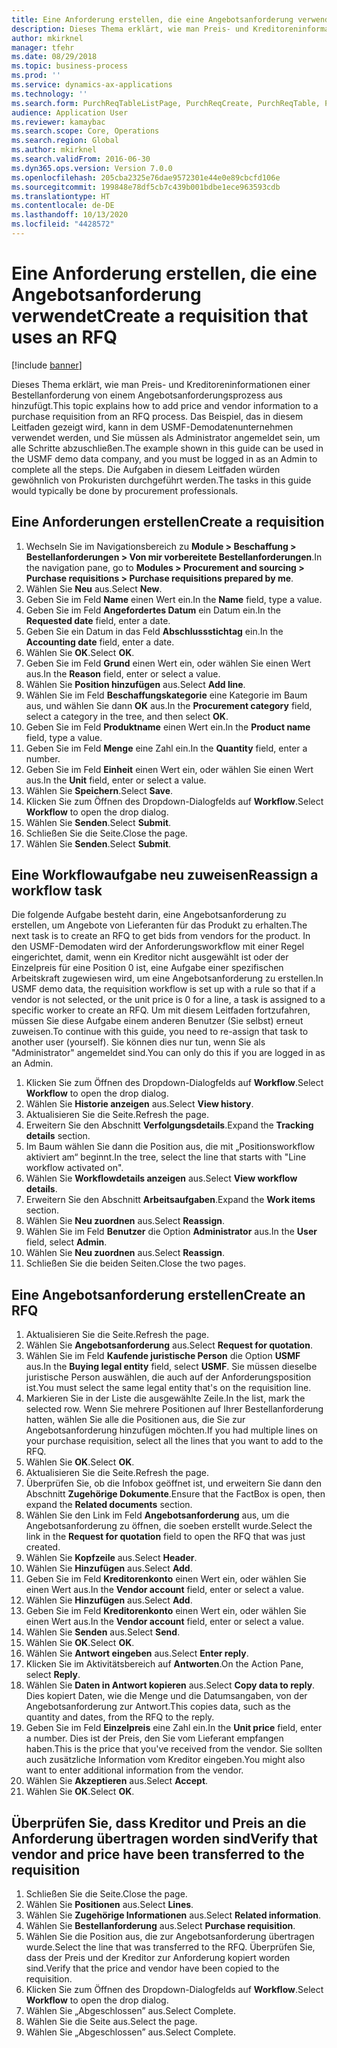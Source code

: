 ```yaml
---
title: Eine Anforderung erstellen, die eine Angebotsanforderung verwendet
description: Dieses Thema erklärt, wie man Preis- und Kreditoreninformationen einer Bestellanforderung von einem Angebotsanforderungsprozess aus hinzufügt.
author: mkirknel
manager: tfehr
ms.date: 08/29/2018
ms.topic: business-process
ms.prod: ''
ms.service: dynamics-ax-applications
ms.technology: ''
ms.search.form: PurchReqTableListPage, PurchReqCreate, PurchReqTable, PurchReqLineRelatedDocuments, EcoResCategorySingleLookup, PurchReqWorkflowDropDialog, WorkflowSubmitDialog, WorkflowStatus, WorkflowWorkItemActionDialog, WorkflowUserListLookup, PurchReqCopyRFQ, SysDataAreaSelectLookup, PurchRFQCaseTable, PurchRFQEditLines, PurchRFQReplyTable, UnitOfMeasureLookup
audience: Application User
ms.reviewer: kamaybac
ms.search.scope: Core, Operations
ms.search.region: Global
ms.author: mkirknel
ms.search.validFrom: 2016-06-30
ms.dyn365.ops.version: Version 7.0.0
ms.openlocfilehash: 205cba2325e76dae9572301e44e0e89cbcfd106e
ms.sourcegitcommit: 199848e78df5cb7c439b001bdbe1ece963593cdb
ms.translationtype: HT
ms.contentlocale: de-DE
ms.lasthandoff: 10/13/2020
ms.locfileid: "4428572"
---
```

# <a name="create-a-requisition-that-uses-an-rfq"></a><span data-ttu-id="df8f1-103">Eine Anforderung erstellen, die eine Angebotsanforderung verwendet</span><span class="sxs-lookup"><span data-stu-id="df8f1-103">Create a requisition that uses an RFQ</span></span>

[!include [banner](../../includes/banner.md)]

<span data-ttu-id="df8f1-104">Dieses Thema erklärt, wie man Preis- und Kreditoreninformationen einer Bestellanforderung von einem Angebotsanforderungsprozess aus hinzufügt.</span><span class="sxs-lookup"><span data-stu-id="df8f1-104">This topic explains how to add price and vendor information to a purchase requisition from an RFQ process.</span></span> <span data-ttu-id="df8f1-105">Das Beispiel, das in diesem Leitfaden gezeigt wird, kann in dem USMF-Demodatenunternehmen verwendet werden, und Sie müssen als Administrator angemeldet sein, um alle Schritte abzuschließen.</span><span class="sxs-lookup"><span data-stu-id="df8f1-105">The example shown in this guide can be used in the USMF demo data company, and you must be logged in as an Admin to complete all the steps.</span></span> <span data-ttu-id="df8f1-106">Die Aufgaben in diesem Leitfaden würden gewöhnlich von Prokuristen durchgeführt werden.</span><span class="sxs-lookup"><span data-stu-id="df8f1-106">The tasks in this guide would typically be done by procurement professionals.</span></span>


## <a name="create-a-requisition"></a><span data-ttu-id="df8f1-107">Eine Anforderungen erstellen</span><span class="sxs-lookup"><span data-stu-id="df8f1-107">Create a requisition</span></span>
1. <span data-ttu-id="df8f1-108">Wechseln Sie im Navigationsbereich zu **Module > Beschaffung > Bestellanforderungen > Von mir vorbereitete Bestellanforderungen**.</span><span class="sxs-lookup"><span data-stu-id="df8f1-108">In the navigation pane, go to **Modules > Procurement and sourcing > Purchase requisitions > Purchase requisitions prepared by me**.</span></span>
2. <span data-ttu-id="df8f1-109">Wählen Sie **Neu** aus.</span><span class="sxs-lookup"><span data-stu-id="df8f1-109">Select **New**.</span></span>
3. <span data-ttu-id="df8f1-110">Geben Sie im Feld **Name** einen Wert ein.</span><span class="sxs-lookup"><span data-stu-id="df8f1-110">In the **Name** field, type a value.</span></span>
4. <span data-ttu-id="df8f1-111">Geben Sie im Feld **Angefordertes Datum** ein Datum ein.</span><span class="sxs-lookup"><span data-stu-id="df8f1-111">In the **Requested date** field, enter a date.</span></span>
5. <span data-ttu-id="df8f1-112">Geben Sie ein Datum in das Feld **Abschlussstichtag** ein.</span><span class="sxs-lookup"><span data-stu-id="df8f1-112">In the **Accounting date** field, enter a date.</span></span>
6. <span data-ttu-id="df8f1-113">Wählen Sie **OK**.</span><span class="sxs-lookup"><span data-stu-id="df8f1-113">Select **OK**.</span></span>
7. <span data-ttu-id="df8f1-114">Geben Sie im Feld **Grund** einen Wert ein, oder wählen Sie einen Wert aus.</span><span class="sxs-lookup"><span data-stu-id="df8f1-114">In the **Reason** field, enter or select a value.</span></span>
8. <span data-ttu-id="df8f1-115">Wählen Sie **Position hinzufügen** aus.</span><span class="sxs-lookup"><span data-stu-id="df8f1-115">Select **Add line**.</span></span>
9. <span data-ttu-id="df8f1-116">Wählen Sie im Feld **Beschaffungskategorie** eine Kategorie im Baum aus, und wählen Sie dann **OK** aus.</span><span class="sxs-lookup"><span data-stu-id="df8f1-116">In the **Procurement category** field, select a category in the tree, and then select **OK**.</span></span>
10. <span data-ttu-id="df8f1-117">Geben Sie im Feld **Produktname** einen Wert ein.</span><span class="sxs-lookup"><span data-stu-id="df8f1-117">In the **Product name** field, type a value.</span></span>
11. <span data-ttu-id="df8f1-118">Geben Sie im Feld **Menge** eine Zahl ein.</span><span class="sxs-lookup"><span data-stu-id="df8f1-118">In the **Quantity** field, enter a number.</span></span>
12. <span data-ttu-id="df8f1-119">Geben Sie im Feld **Einheit** einen Wert ein, oder wählen Sie einen Wert aus.</span><span class="sxs-lookup"><span data-stu-id="df8f1-119">In the **Unit** field, enter or select a value.</span></span>
13. <span data-ttu-id="df8f1-120">Wählen Sie **Speichern**.</span><span class="sxs-lookup"><span data-stu-id="df8f1-120">Select **Save**.</span></span>
14. <span data-ttu-id="df8f1-121">Klicken Sie zum Öffnen des Dropdown-Dialogfelds auf **Workflow**.</span><span class="sxs-lookup"><span data-stu-id="df8f1-121">Select **Workflow** to open the drop dialog.</span></span>
15. <span data-ttu-id="df8f1-122">Wählen Sie **Senden**.</span><span class="sxs-lookup"><span data-stu-id="df8f1-122">Select **Submit**.</span></span>
16. <span data-ttu-id="df8f1-123">Schließen Sie die Seite.</span><span class="sxs-lookup"><span data-stu-id="df8f1-123">Close the page.</span></span>
17. <span data-ttu-id="df8f1-124">Wählen Sie **Senden**.</span><span class="sxs-lookup"><span data-stu-id="df8f1-124">Select **Submit**.</span></span>

## <a name="reassign-a-workflow-task"></a><span data-ttu-id="df8f1-125">Eine Workflowaufgabe neu zuweisen</span><span class="sxs-lookup"><span data-stu-id="df8f1-125">Reassign a workflow task</span></span>
<span data-ttu-id="df8f1-126">Die folgende Aufgabe besteht darin, eine Angebotsanforderung zu erstellen, um Angebote von Lieferanten für das Produkt zu erhalten.</span><span class="sxs-lookup"><span data-stu-id="df8f1-126">The next task is to create an RFQ to get bids from vendors for the product.</span></span> <span data-ttu-id="df8f1-127">In den USMF-Demodaten wird der Anforderungsworkflow mit einer Regel eingerichtet, damit, wenn ein Kreditor nicht ausgewählt ist oder der Einzelpreis für eine Position 0 ist, eine Aufgabe einer spezifischen Arbeitskraft zugewiesen wird, um eine Angebotsanforderung zu erstellen.</span><span class="sxs-lookup"><span data-stu-id="df8f1-127">In USMF demo data, the requisition workflow is set up with a rule so that if a vendor is not selected, or the unit price is 0 for a line, a task is assigned to a specific worker to create an RFQ.</span></span> <span data-ttu-id="df8f1-128">Um mit diesem Leitfaden fortzufahren, müssen Sie diese Aufgabe einem anderen Benutzer (Sie selbst) erneut zuweisen.</span><span class="sxs-lookup"><span data-stu-id="df8f1-128">To continue with this guide, you need to re-assign that task to another user (yourself).</span></span> <span data-ttu-id="df8f1-129">Sie können dies nur tun, wenn Sie als "Administrator" angemeldet sind.</span><span class="sxs-lookup"><span data-stu-id="df8f1-129">You can only do this if you are logged in as an Admin.</span></span>  

1. <span data-ttu-id="df8f1-130">Klicken Sie zum Öffnen des Dropdown-Dialogfelds auf **Workflow**.</span><span class="sxs-lookup"><span data-stu-id="df8f1-130">Select **Workflow** to open the drop dialog.</span></span>
2. <span data-ttu-id="df8f1-131">Wählen Sie **Historie anzeigen** aus.</span><span class="sxs-lookup"><span data-stu-id="df8f1-131">Select **View history**.</span></span>
3. <span data-ttu-id="df8f1-132">Aktualisieren Sie die Seite.</span><span class="sxs-lookup"><span data-stu-id="df8f1-132">Refresh the page.</span></span>
4. <span data-ttu-id="df8f1-133">Erweitern Sie den Abschnitt **Verfolgungsdetails**.</span><span class="sxs-lookup"><span data-stu-id="df8f1-133">Expand the **Tracking details** section.</span></span>
5. <span data-ttu-id="df8f1-134">Im Baum wählen Sie dann die Position aus, die mit „Positionsworkflow aktiviert am“ beginnt.</span><span class="sxs-lookup"><span data-stu-id="df8f1-134">In the tree, select the line that starts with "Line workflow activated on".</span></span>
6. <span data-ttu-id="df8f1-135">Wählen Sie **Workflowdetails anzeigen** aus.</span><span class="sxs-lookup"><span data-stu-id="df8f1-135">Select **View workflow details**.</span></span>
7. <span data-ttu-id="df8f1-136">Erweitern Sie den Abschnitt **Arbeitsaufgaben**.</span><span class="sxs-lookup"><span data-stu-id="df8f1-136">Expand the **Work items** section.</span></span>
8. <span data-ttu-id="df8f1-137">Wählen Sie **Neu zuordnen** aus.</span><span class="sxs-lookup"><span data-stu-id="df8f1-137">Select **Reassign**.</span></span>
9. <span data-ttu-id="df8f1-138">Wählen Sie im Feld **Benutzer** die Option **Administrator** aus.</span><span class="sxs-lookup"><span data-stu-id="df8f1-138">In the **User** field, select **Admin**.</span></span>
10. <span data-ttu-id="df8f1-139">Wählen Sie **Neu zuordnen** aus.</span><span class="sxs-lookup"><span data-stu-id="df8f1-139">Select **Reassign**.</span></span>
11. <span data-ttu-id="df8f1-140">Schließen Sie die beiden Seiten.</span><span class="sxs-lookup"><span data-stu-id="df8f1-140">Close the two pages.</span></span>

## <a name="create-an-rfq"></a><span data-ttu-id="df8f1-141">Eine Angebotsanforderung erstellen</span><span class="sxs-lookup"><span data-stu-id="df8f1-141">Create an RFQ</span></span>

1. <span data-ttu-id="df8f1-142">Aktualisieren Sie die Seite.</span><span class="sxs-lookup"><span data-stu-id="df8f1-142">Refresh the page.</span></span>
2. <span data-ttu-id="df8f1-143">Wählen Sie **Angebotsanforderung** aus.</span><span class="sxs-lookup"><span data-stu-id="df8f1-143">Select **Request for quotation**.</span></span>
3. <span data-ttu-id="df8f1-144">Wählen Sie im Feld **Kaufende juristische Person** die Option **USMF** aus.</span><span class="sxs-lookup"><span data-stu-id="df8f1-144">In the **Buying legal entity** field, select **USMF**.</span></span> <span data-ttu-id="df8f1-145">Sie müssen dieselbe juristische Person auswählen, die auch auf der Anforderungsposition ist.</span><span class="sxs-lookup"><span data-stu-id="df8f1-145">You must select the same legal entity that's on the requisition line.</span></span>  
4. <span data-ttu-id="df8f1-146">Markieren Sie in der Liste die ausgewählte Zeile.</span><span class="sxs-lookup"><span data-stu-id="df8f1-146">In the list, mark the selected row.</span></span> <span data-ttu-id="df8f1-147">Wenn Sie mehrere Positionen auf Ihrer Bestellanforderung hatten, wählen Sie alle die Positionen aus, die Sie zur Angebotsanforderung hinzufügen möchten.</span><span class="sxs-lookup"><span data-stu-id="df8f1-147">If you had multiple lines on your purchase requisition, select all the lines that you want to add to the RFQ.</span></span>  
5. <span data-ttu-id="df8f1-148">Wählen Sie **OK**.</span><span class="sxs-lookup"><span data-stu-id="df8f1-148">Select **OK**.</span></span>
6. <span data-ttu-id="df8f1-149">Aktualisieren Sie die Seite.</span><span class="sxs-lookup"><span data-stu-id="df8f1-149">Refresh the page.</span></span>
7. <span data-ttu-id="df8f1-150">Überprüfen Sie, ob die Infobox geöffnet ist, und erweitern Sie dann den Abschnitt **Zugehörige Dokumente**.</span><span class="sxs-lookup"><span data-stu-id="df8f1-150">Ensure that the FactBox is open, then expand the **Related documents** section.</span></span>
8. <span data-ttu-id="df8f1-151">Wählen Sie den Link im Feld **Angebotsanforderung** aus, um die Angebotsanforderung zu öffnen, die soeben erstellt wurde.</span><span class="sxs-lookup"><span data-stu-id="df8f1-151">Select the link in the **Request for quotation** field to open the RFQ that was just created.</span></span>
9. <span data-ttu-id="df8f1-152">Wählen Sie **Kopfzeile** aus.</span><span class="sxs-lookup"><span data-stu-id="df8f1-152">Select **Header**.</span></span>
10. <span data-ttu-id="df8f1-153">Wählen Sie **Hinzufügen** aus.</span><span class="sxs-lookup"><span data-stu-id="df8f1-153">Select **Add**.</span></span>
11. <span data-ttu-id="df8f1-154">Geben Sie im Feld **Kreditorenkonto** einen Wert ein, oder wählen Sie einen Wert aus.</span><span class="sxs-lookup"><span data-stu-id="df8f1-154">In the **Vendor account** field, enter or select a value.</span></span>
12. <span data-ttu-id="df8f1-155">Wählen Sie **Hinzufügen** aus.</span><span class="sxs-lookup"><span data-stu-id="df8f1-155">Select **Add**.</span></span>
13. <span data-ttu-id="df8f1-156">Geben Sie im Feld **Kreditorenkonto** einen Wert ein, oder wählen Sie einen Wert aus.</span><span class="sxs-lookup"><span data-stu-id="df8f1-156">In the **Vendor account** field, enter or select a value.</span></span>
14. <span data-ttu-id="df8f1-157">Wählen Sie **Senden** aus.</span><span class="sxs-lookup"><span data-stu-id="df8f1-157">Select **Send**.</span></span>
15. <span data-ttu-id="df8f1-158">Wählen Sie **OK**.</span><span class="sxs-lookup"><span data-stu-id="df8f1-158">Select **OK**.</span></span>
16. <span data-ttu-id="df8f1-159">Wählen Sie **Antwort eingeben** aus.</span><span class="sxs-lookup"><span data-stu-id="df8f1-159">Select **Enter reply**.</span></span>
17. <span data-ttu-id="df8f1-160">Klicken Sie im Aktivitätsbereich auf **Antworten**.</span><span class="sxs-lookup"><span data-stu-id="df8f1-160">On the Action Pane, select **Reply**.</span></span>
18. <span data-ttu-id="df8f1-161">Wählen Sie **Daten in Antwort kopieren** aus.</span><span class="sxs-lookup"><span data-stu-id="df8f1-161">Select **Copy data to reply**.</span></span> <span data-ttu-id="df8f1-162">Dies kopiert Daten, wie die Menge und die Datumsangaben, von der Angebotsanforderung zur Antwort.</span><span class="sxs-lookup"><span data-stu-id="df8f1-162">This copies data, such as the quantity and dates, from the RFQ to the reply.</span></span>  
19. <span data-ttu-id="df8f1-163">Geben Sie im Feld **Einzelpreis** eine Zahl ein.</span><span class="sxs-lookup"><span data-stu-id="df8f1-163">In the **Unit price** field, enter a number.</span></span> <span data-ttu-id="df8f1-164">Dies ist der Preis, den Sie vom Lieferant empfangen haben.</span><span class="sxs-lookup"><span data-stu-id="df8f1-164">This is the price that you've received from the vendor.</span></span> <span data-ttu-id="df8f1-165">Sie sollten auch zusätzliche Information vom Kreditor eingeben.</span><span class="sxs-lookup"><span data-stu-id="df8f1-165">You might also want to enter additional information from the vendor.</span></span>  
20. <span data-ttu-id="df8f1-166">Wählen Sie **Akzeptieren** aus.</span><span class="sxs-lookup"><span data-stu-id="df8f1-166">Select **Accept**.</span></span>
21. <span data-ttu-id="df8f1-167">Wählen Sie **OK**.</span><span class="sxs-lookup"><span data-stu-id="df8f1-167">Select **OK**.</span></span>

## <a name="verify-that-vendor-and-price-have-been-transferred-to-the-requisition"></a><span data-ttu-id="df8f1-168">Überprüfen Sie, dass Kreditor und Preis an die Anforderung übertragen worden sind</span><span class="sxs-lookup"><span data-stu-id="df8f1-168">Verify that vendor and price have been transferred to the requisition</span></span>
1. <span data-ttu-id="df8f1-169">Schließen Sie die Seite.</span><span class="sxs-lookup"><span data-stu-id="df8f1-169">Close the page.</span></span>
2. <span data-ttu-id="df8f1-170">Wählen Sie **Positionen** aus.</span><span class="sxs-lookup"><span data-stu-id="df8f1-170">Select **Lines**.</span></span>
3. <span data-ttu-id="df8f1-171">Wählen Sie **Zugehörige Informationen** aus.</span><span class="sxs-lookup"><span data-stu-id="df8f1-171">Select **Related information**.</span></span>
4. <span data-ttu-id="df8f1-172">Wählen Sie **Bestellanforderung** aus.</span><span class="sxs-lookup"><span data-stu-id="df8f1-172">Select **Purchase requisition**.</span></span>
5. <span data-ttu-id="df8f1-173">Wählen Sie die Position aus, die zur Angebotsanforderung übertragen wurde.</span><span class="sxs-lookup"><span data-stu-id="df8f1-173">Select the line that was transferred to the RFQ.</span></span> <span data-ttu-id="df8f1-174">Überprüfen Sie, dass der Preis und der Kreditor zur Anforderung kopiert worden sind.</span><span class="sxs-lookup"><span data-stu-id="df8f1-174">Verify that the price and vendor have been copied to the requisition.</span></span>  
6. <span data-ttu-id="df8f1-175">Klicken Sie zum Öffnen des Dropdown-Dialogfelds auf **Workflow**.</span><span class="sxs-lookup"><span data-stu-id="df8f1-175">Select **Workflow** to open the drop dialog.</span></span>
7. <span data-ttu-id="df8f1-176">Wählen Sie „Abgeschlossen” aus.</span><span class="sxs-lookup"><span data-stu-id="df8f1-176">Select Complete.</span></span>
8. <span data-ttu-id="df8f1-177">Wählen Sie die Seite aus.</span><span class="sxs-lookup"><span data-stu-id="df8f1-177">Select the page.</span></span>
9. <span data-ttu-id="df8f1-178">Wählen Sie „Abgeschlossen” aus.</span><span class="sxs-lookup"><span data-stu-id="df8f1-178">Select Complete.</span></span>

